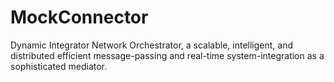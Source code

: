# MockConnector
Dynamic Integrator Network Orchestrator, a scalable, intelligent, and distributed efficient message-passing and real-time system-integration as a sophisticated mediator.

